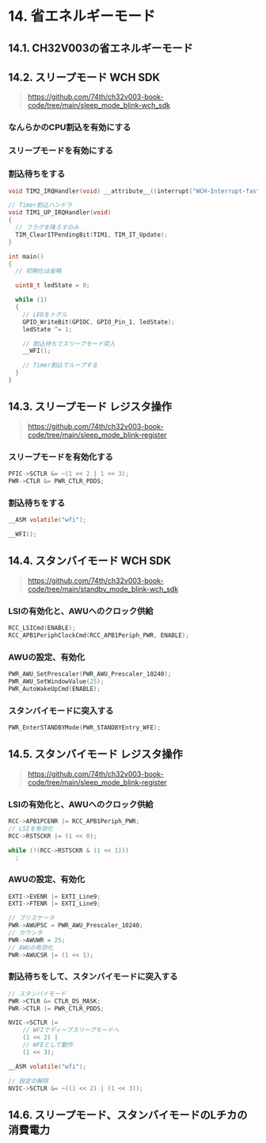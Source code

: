 # 14. 省エネルギーモード

## 14.1. CH32V003の省エネルギーモード

## 14.2. スリープモード WCH SDK

> https://github.com/74th/ch32v003-book-code/tree/main/sleep_mode_blink-wch_sdk

### なんらかのCPU割込を有効にする

### スリープモードを有効にする

### 割込待ちをする

```c
void TIM2_IRQHandler(void) __attribute__((interrupt("WCH-Interrupt-fast")));

// Timer割込ハンドラ
void TIM1_UP_IRQHandler(void)
{
  // フラグを降ろすのみ
  TIM_ClearITPendingBit(TIM1, TIM_IT_Update);
}

int main()
{
  // 初期化は省略

  uint8_t ledState = 0;

  while (1)
  {
    // LEDをトグル
    GPIO_WriteBit(GPIOC, GPIO_Pin_1, ledState);
    ledState ^= 1;

    // 割込待ちでスリープモード突入
    __WFI();

    // Timer割込でループする
  }
}
```

## 14.3. スリープモード レジスタ操作

> https://github.com/74th/ch32v003-book-code/tree/main/sleep_mode_blink-register

### スリープモードを有効化する

```c
PFIC->SCTLR &= ~(1 << 2 | 1 << 3);
PWR->CTLR &= PWR_CTLR_PDDS;
```

### 割込待ちをする

```c
__ASM volatile("wfi");
```

```c
__WFI();
```

## 14.4. スタンバイモード WCH SDK

> https://github.com/74th/ch32v003-book-code/tree/main/standby_mode_blink-wch_sdk

### LSIの有効化と、AWUへのクロック供給

```c
RCC_LSICmd(ENABLE);
RCC_APB1PeriphClockCmd(RCC_APB1Periph_PWR, ENABLE);
```

### AWUの設定、有効化

```c
PWR_AWU_SetPrescaler(PWR_AWU_Prescaler_10240);
PWR_AWU_SetWindowValue(25);
PWR_AutoWakeUpCmd(ENABLE);
```

### スタンバイモードに突入する

```c
PWR_EnterSTANDBYMode(PWR_STANDBYEntry_WFE);
```

## 14.5. スタンバイモード レジスタ操作

> https://github.com/74th/ch32v003-book-code/tree/main/sleep_mode_blink-register

### LSIの有効化と、AWUへのクロック供給

```c
RCC->APB1PCENR |= RCC_APB1Periph_PWR;
// LSIを有効化
RCC->RSTSCKR |= (1 << 0);
```

```c
while (!(RCC->RSTSCKR & (1 << 1)))
  ;
```

### AWUの設定、有効化

```c
EXTI->EVENR |= EXTI_Line9;
EXTI->FTENR |= EXTI_Line9;
```

```c
// プリスケーラ
PWR->AWUPSC = PWR_AWU_Prescaler_10240;
// カウンタ
PWR->AWUWR = 25;
// AWUの有効化
PWR->AWUCSR |= (1 << 1);
```

### 割込待ちをして、スタンバイモードに突入する

```c
// スタンバイモード
PWR->CTLR &= CTLR_DS_MASK;
PWR->CTLR |= PWR_CTLR_PDDS;

NVIC->SCTLR |=
    // WFIでディープスリープモードへ
    (1 << 2) |
    // WFEとして動作
    (1 << 3);
```

```c
__ASM volatile("wfi");
```

```c
// 設定の解除
NVIC->SCTLR &= ~((1 << 2) | (1 << 3));
```

## 14.6. スリープモード、スタンバイモードのLチカの消費電力
